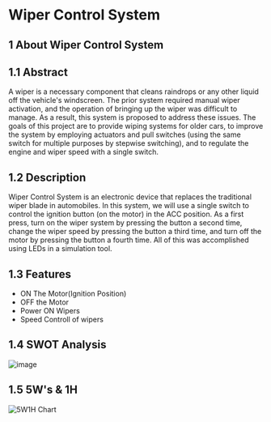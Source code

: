# **Wiper Control System**

## **1 About Wiper Control System**

## **1.1 Abstract**

A wiper is a necessary component that cleans raindrops or any other liquid off the vehicle's windscreen. The prior system required manual wiper activation, and the operation of bringing up the wiper was difficult to manage. As a result, this system is proposed to address these issues. The goals of this project are to provide wiping systems for older cars, to improve the system by employing actuators and pull switches (using the same switch for multiple purposes by stepwise switching), and to regulate the engine and wiper speed with a single switch.

## **1.2 Description**

Wiper Control System is an electronic device that replaces the traditional wiper blade in automobiles. In this system, we will use a single switch to control the ignition button (on the motor) in the ACC position. As a first press, turn on the wiper system by pressing the button a second time, change the wiper speed by pressing the button a third time, and turn off the motor by pressing the button a fourth time. All of this was accomplished using LEDs in a simulation tool.

## **1.3 Features**
  - ON The Motor(Ignition Position)
  - OFF the Motor
  - Power ON Wipers
  - Speed Controll of wipers

## **1.4 SWOT Analysis**
  ![image](https://user-images.githubusercontent.com/101035721/168051944-525000fb-171d-4984-ab8e-7b1a4ec9c0d5.png)

  ## **1.5 5W's & 1H**
  ![5W1H Chart](https://user-images.githubusercontent.com/101035721/168054091-7c5eb964-7c75-4e84-b213-aada6aabc571.jpg)